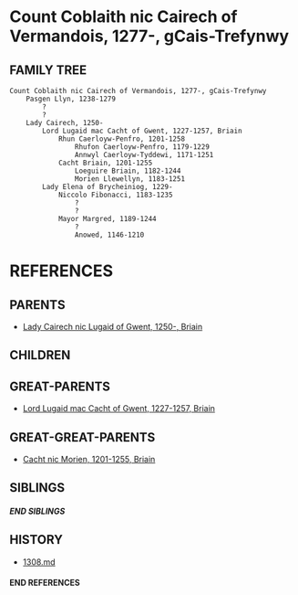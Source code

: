# Count Coblaith nic Cairech of Vermandois, 1277-, gCais-Trefynwy

## FAMILY TREE
```
Count Coblaith nic Cairech of Vermandois, 1277-, gCais-Trefynwy
    Pasgen Llyn, 1238-1279
        ?
        ?
    Lady Cairech, 1250-
        Lord Lugaid mac Cacht of Gwent, 1227-1257, Briain
            Rhun Caerloyw-Penfro, 1201-1258
                Rhufon Caerloyw-Penfro, 1179-1229
                Annwyl Caerloyw-Tyddewi, 1171-1251
            Cacht Briain, 1201-1255
                Loeguire Briain, 1182-1244
                Morien Llewellyn, 1183-1251
        Lady Elena of Brycheiniog, 1229-
            Niccolo Fibonacci, 1183-1235
                ?
                ?
            Mayor Margred, 1189-1244
                ?
                Anowed, 1146-1210
```


# REFERENCES

## PARENTS 
* [Lady Cairech nic Lugaid of Gwent, 1250-, Briain](cairech_nic_lugaid_1250.md)

## CHILDREN 


## GREAT-PARENTS 
* [Lord Lugaid mac Cacht of Gwent, 1227-1257, Briain](lugaid_mac_cacht_1227.md)


## GREAT-GREAT-PARENTS 
* [Cacht nic Morien, 1201-1255, Briain](cacht_nic_morien_1201.md)

## SIBLINGS

##### END SIBLINGS  
## HISTORY
* [1308.md](../h/1308.md)

#### END REFERENCES
